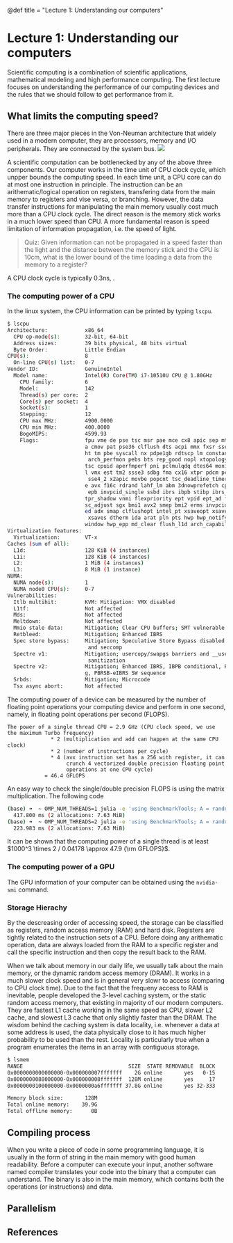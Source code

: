 @def title = "Lecture 1: Understanding our computers"
# Lecture 1: Understanding our computers

Scientific computing is a combination of scientific applications, mathematical modeling and high performance computing.
The first lecture focuses on understanding the performance of our computing devices and the rules that we should follow to get performance from it.

## What limits the computing speed?
There are three major pieces in the Von-Neuman architecture that widely used in a modern computer, they are processors, memory and I/O peripherals. They are connected by the system bus.
![](/assets/arch.png)

A scientific computation can be bottlenecked by any of the above three components.
Our computer works in the time unit of CPU clock cycle, which unpper bounds the computing speed.
In each time unit, a CPU core can do at most one instruction in principle. The instruction can be an arithematic/logical operation on registers, transfering data from the main memory to registers and vise versa, or branching.
However, the data transfer instructions for manipulating the main memory usually cost much more than a CPU clock cycle.
The direct reason is the memory stick works in a much lower speed than CPU.
A more fundamental reason is speed limitation of information propagation, i.e. the speed of light.

> Quiz: Given information can not be propagated in a speed faster than the light and the distance between the memory stick and the CPU is 10cm, what is the lower bound of the time loading a data from the memory to a register?

A CPU clock cycle is typically 0.3ns, .


### The computing power of a CPU
In the linux system, the CPU information can be printed by typing `lscpu`.
```bash
$ lscpu
Architecture:            x86_64
  CPU op-mode(s):        32-bit, 64-bit
  Address sizes:         39 bits physical, 48 bits virtual
  Byte Order:            Little Endian
CPU(s):                  8
  On-line CPU(s) list:   0-7
Vendor ID:               GenuineIntel
  Model name:            Intel(R) Core(TM) i7-10510U CPU @ 1.80GHz
    CPU family:          6
    Model:               142
    Thread(s) per core:  2
    Core(s) per socket:  4
    Socket(s):           1
    Stepping:            12
    CPU max MHz:         4900.0000
    CPU min MHz:         400.0000
    BogoMIPS:            4599.93
    Flags:               fpu vme de pse tsc msr pae mce cx8 apic sep mtrr pge mc
                         a cmov pat pse36 clflush dts acpi mmx fxsr sse sse2 ss 
                         ht tm pbe syscall nx pdpe1gb rdtscp lm constant_tsc art
                          arch_perfmon pebs bts rep_good nopl xtopology nonstop_
                         tsc cpuid aperfmperf pni pclmulqdq dtes64 monitor ds_cp
                         l vmx est tm2 ssse3 sdbg fma cx16 xtpr pdcm pcid sse4_1
                          sse4_2 x2apic movbe popcnt tsc_deadline_timer aes xsav
                         e avx f16c rdrand lahf_lm abm 3dnowprefetch cpuid_fault
                          epb invpcid_single ssbd ibrs ibpb stibp ibrs_enhanced 
                         tpr_shadow vnmi flexpriority ept vpid ept_ad fsgsbase t
                         sc_adjust sgx bmi1 avx2 smep bmi2 erms invpcid mpx rdse
                         ed adx smap clflushopt intel_pt xsaveopt xsavec xgetbv1
                          xsaves dtherm ida arat pln pts hwp hwp_notify hwp_act_
                         window hwp_epp md_clear flush_l1d arch_capabilities
Virtualization features: 
  Virtualization:        VT-x
Caches (sum of all):     
  L1d:                   128 KiB (4 instances)
  L1i:                   128 KiB (4 instances)
  L2:                    1 MiB (4 instances)
  L3:                    8 MiB (1 instance)
NUMA:                    
  NUMA node(s):          1
  NUMA node0 CPU(s):     0-7
Vulnerabilities:         
  Itlb multihit:         KVM: Mitigation: VMX disabled
  L1tf:                  Not affected
  Mds:                   Not affected
  Meltdown:              Not affected
  Mmio stale data:       Mitigation; Clear CPU buffers; SMT vulnerable
  Retbleed:              Mitigation; Enhanced IBRS
  Spec store bypass:     Mitigation; Speculative Store Bypass disabled via prctl
                          and seccomp
  Spectre v1:            Mitigation; usercopy/swapgs barriers and __user pointer
                          sanitization
  Spectre v2:            Mitigation; Enhanced IBRS, IBPB conditional, RSB fillin
                         g, PBRSB-eIBRS SW sequence
  Srbds:                 Mitigation; Microcode
  Tsx async abort:       Not affected
```

The computing power of a device can be measured by the number of floating point operations your computing device and perform in one second, namely, in floating point operations per second (FLOPS).
```
The power of a single thread CPU = 2.9 GHz (CPU clock speed, we use the maximum Turbo frequency)
			  * 2 (multiplication and add can happen at the same CPU clock)
			  * 2 (number of instructions per cycle)
		      * 4 (avx instruction set has a 256 with register, it can
                   crunch 4 vectorized double precision floating point
				   operations at one CPU cycle)
			= 46.4 GFLOPS
```

An easy way to check the single/double precision FLOPS is using the matrix multiplication.
The following code
```bash
(base) ➜  ~ OMP_NUM_THREADS=1 julia -e 'using BenchmarkTools; A = randn(Float64, 1000, 1000); B = randn(Float64, 1000, 1000); @btime A * B'
  417.800 ms (2 allocations: 7.63 MiB)
(base) ➜  ~ OMP_NUM_THREADS=2 julia -e 'using BenchmarkTools; A = randn(Float64, 1000, 1000); B = randn(Float64, 1000, 1000); @btime A * B'
  223.983 ms (2 allocations: 7.63 MiB)
```

It can be shown that the computing power of a single thread is at least $1000^3 \times 2 / 0.04178 \approx 47.9 {\rm GFLOPS}$.

### The computing power of a GPU
The GPU information of your computer can be obtained using the `nvidia-smi` command.

### Storage Hierachy
By the descreasing order of accessing speed, the storage can be classified as registers, random access memory (RAM) and hard disk.
Registers are tightly related to the instruction sets of a CPU.
Before doing any arithematic operation,
data are always loaded from the RAM to a specific register and call the specific instruction and then copy the result back to the RAM.

When we talk about memory in our daily life, we usually talk about the main memory, or the dynamic random access memory (DRAM).
It works in a much slower clock speed and is in general very slowr to access (comparing to CPU clock time).
Due to the fact that the frequeny access to RAM is inevitable, people developed the 3-level caching system, or the static random access memory, that existing in majority of our modern computers.
They are fastest L1 cache working in the same speed as CPU, slower L2 cache, and slowest L3 cache that only slightly faster than the DRAM.
The wisdom behind the caching system is data locality, i.e. whenever a data at some address is used, the data physically close to it has much higher probability to be used than the rest.
Locality is particularly true when a program enumerates the items in an array with contiguous storage.

```bash
$ lsmem
RANGE                                  SIZE  STATE REMOVABLE  BLOCK
0x0000000000000000-0x000000007fffffff    2G online       yes   0-15
0x0000000088000000-0x000000008fffffff  128M online       yes     17
0x0000000100000000-0x0000000a6fffffff 37.8G online       yes 32-333

Memory block size:       128M
Total online memory:    39.9G
Total offline memory:      0B
```
## Compiling process
When you write a piece of code in some programming language, it is usually in the form of string in the main memory with good human readability.
Before a computer can execute your input, another software named compiler translates your code into the binary that a computer can understand.
The binary is also in the main memory, which contains both the operations (or instructions) and data.


## Parallelism

## References
